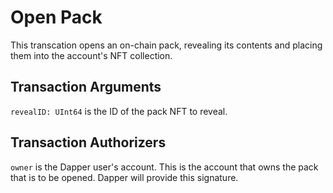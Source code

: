 # Open Pack

This transcation opens an on-chain pack, revealing its contents and placing them into the account's NFT collection.

## Transaction Arguments

`revealID: UInt64` is the ID of the pack NFT to reveal.

## Transaction Authorizers

`owner` is the Dapper user's account. This is the account that owns the pack that is to be opened. Dapper will provide this signature.
